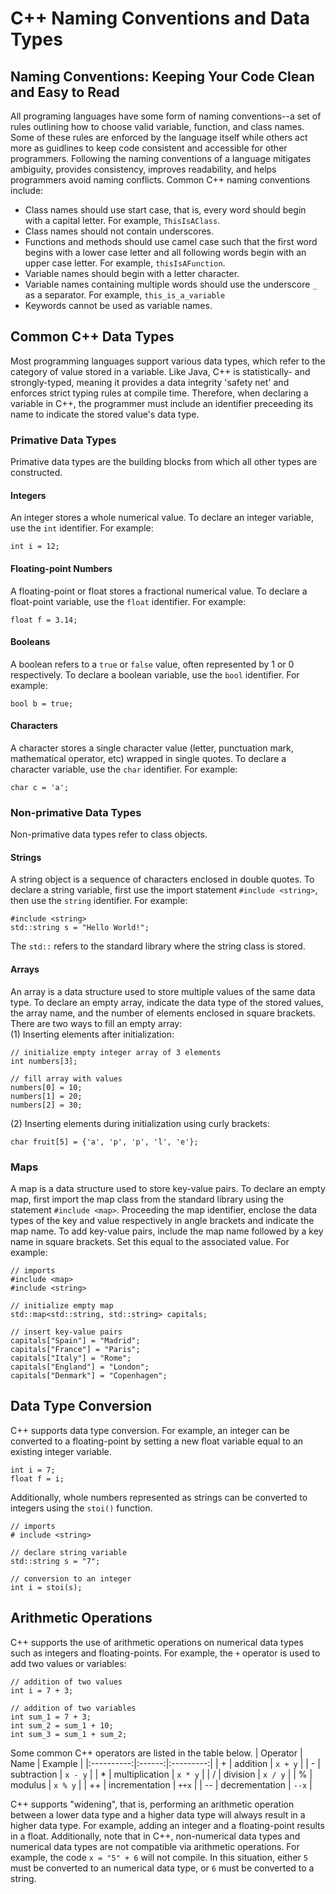 # C++ Naming Conventions and Data Types
## Naming Conventions: Keeping Your Code Clean and Easy to Read
All programing languages have some form of naming conventions--a set of rules outlining how to choose valid
variable, function, and class names. Some of these rules are enforced by the language itself while others act more as guidlines
to keep code consistent and accessible for other programmers. Following the naming conventions of a language mitigates ambiguity,
provides consistency, improves readability, and helps programmers avoid naming conflicts. 
Common C++ naming conventions include:
* Class names should use start case, that is, every word should begin with a capital letter. For example, `ThisIsAClass`.
* Class names should not contain underscores.
* Functions and methods should use camel case such that the first word begins with a lower case letter and all following words begin with an upper case letter.
  For example, `thisIsAFunction`.
* Variable names should begin with a letter character.
* Variable names containing multiple words should use the underscore `_` as a separator. For example, `this_is_a_variable`
* Keywords cannot be used as variable names.

## Common C++ Data Types
Most programming languages support various data types, which refer to the category of value stored in a variable.
Like Java, C++ is statistically- and strongly-typed, meaning it provides a data integrity 'safety net' and enforces strict typing rules at compile time.
Therefore, when declaring a variable in C++, the programmer must include an identifier preceeding its name to indicate the stored value's data type.

### Primative Data Types
Primative data types are the building blocks from which all other types are constructed. 

#### Integers
An integer stores a whole numerical value. To declare an integer variable, use the `int` identifier. 
For example: 
```
int i = 12;
```
#### Floating-point Numbers
A floating-point or float stores a fractional numerical value. To declare a float-point variable, use the `float` identifier.
For example: 
```
float f = 3.14;
```
#### Booleans
A boolean refers to a `true` or `false` value, often represented by 1 or 0 respectively. To declare a boolean variable, use the `bool` identifier.
For example: 
```
bool b = true;
```
#### Characters
A character stores a single character value (letter, punctuation mark, mathematical operator, etc) wrapped in single quotes. To declare a character variable, use the `char` identifier.
For example: 
```
char c = 'a';
```

### Non-primative Data Types
Non-primative data types refer to class objects.

#### Strings
A string object is a sequence of characters enclosed in double quotes. To declare a string variable, first use the import statement `#include <string>`, then use the `string` identifier. 
For example:
```
#include <string>
std::string s = "Hello World!";
```
The `std::` refers to the standard library where the string class is stored.

#### Arrays
An array is a data structure used to store multiple values of the same data type. To declare an empty array, indicate the data type of the stored values, the array name, and the 
number of elements enclosed in square brackets. There are two ways to fill an empty array:  
(1) Inserting elements after initialization:
```
// initialize empty integer array of 3 elements
int numbers[3];

// fill array with values
numbers[0] = 10;
numbers[1] = 20;
numbers[2] = 30;
```
(2) Inserting elements during initialization using curly brackets:
```
char fruit[5] = {'a', 'p', 'p', 'l', 'e'};
```
### Maps
A map is a data structure used to store key-value pairs. To declare an empty map, first import the map class from the standard library using the statement `#include <map>`.
Proceeding the map identifier, enclose the data types of the key and value respectively in angle brackets and indicate the map name. To add key-value pairs, include the map name followed by a key name in square brackets.
Set this equal to the associated value.
For example:
```
// imports
#include <map>
#include <string>

// initialize empty map
std::map<std::string, std::string> capitals;

// insert key-value pairs
capitals["Spain"] = "Madrid";
capitals["France"] = "Paris";
capitals["Italy"] = "Rome";
capitals["England"] = "London";
capitals["Denmark"] = "Copenhagen";
```

## Data Type Conversion
C++ supports data type conversion. For example, an integer can be converted to a floating-point by setting a new float variable equal to an existing integer variable.
```
int i = 7;
float f = i;
```
Additionally, whole numbers represented as strings can be converted to integers using the `stoi()` function.
```
// imports
# include <string>

// declare string variable
std::string s = "7";

// conversion to an integer
int i = stoi(s);
```
## Arithmetic Operations
C++ supports the use of arithmetic operations on numerical data types such as integers and floating-points.
For example, the `+` operator is used to add two values or variables:
```
// addition of two values
int i = 7 + 3;

// addition of two variables
int sum_1 = 7 + 3;
int sum_2 = sum_1 + 10;
int sum_3 = sum_1 + sum_2;
```
Some common C++ operators are listed in the table below.
| Operator | Name | Example |
|:----------:|:------:|:---------:|
| + | addition | `x + y` |
| - | subtraction | `x - y` |
| * | multiplication | `x * y` |
| / | division | `x / y` |
| % | modulus | `x % y` |
| ++ | incrementation | `++x` |
| -- | decrementation | `--x` | 

C++ supports "widening", that is, performing an arithmetic operation between a lower data type and a higher data type will always result in a higher data type.
For example, adding an integer and a floating-point results in a float. Additionally, note that in C++, non-numerical data types and numerical data types are not compatible via arithmetic operations.
For example, the code `x = "5" + 6` will not compile. In this situation, either `5` must be converted to an numerical data type, or `6` must be converted to a string.
